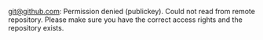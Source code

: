 git@github.com: Permission denied (publickey). Could not read from remote repository. Please make sure you have the correct access rights and the repository exists.